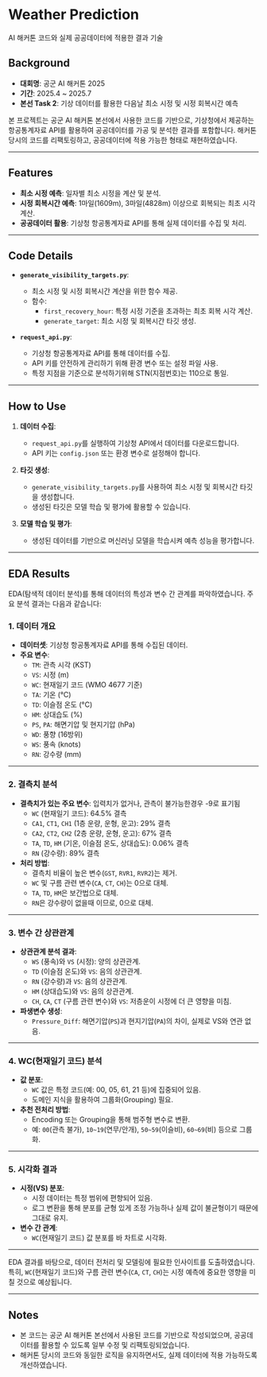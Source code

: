 # Weather Prediction

AI 해커톤 코드와 실제 공공데이터에 적용한 결과 기술

## Background

- **대회명**: 공군 AI 해커톤 2025
- **기간**: 2025.4 ~ 2025.7
- **본선 Task 2**: 기상 데이터를 활용한 다음날 최소 시정 및 시정 회복시간 예측

본 프로젝트는 공군 AI 해커톤 본선에서 사용한 코드를 기반으로, 기상청에서 제공하는 항공통계자료 API를 활용하여 공공데이터를 가공 및 분석한 결과를 포함합니다. 해커톤 당시의 코드를 리팩토링하고, 공공데이터에 적용 가능한 형태로 재현하였습니다.

---

## Features

- **최소 시정 예측**: 일자별 최소 시정을 계산 및 분석.
- **시정 회복시간 예측**: 1마일(1609m), 3마일(4828m) 이상으로 회복되는 최초 시각 계산.
- **공공데이터 활용**: 기상청 항공통계자료 API를 통해 실제 데이터를 수집 및 처리.

---

## Code Details

- **`generate_visibility_targets.py`**:
  - 최소 시정 및 시정 회복시간 계산을 위한 함수 제공.
  - 함수:
    - `first_recovery_hour`: 특정 시정 기준을 초과하는 최초 회복 시각 계산.
    - `generate_target`: 최소 시정 및 회복시간 타깃 생성.

- **`request_api.py`**:
  - 기상청 항공통계자료 API를 통해 데이터를 수집.
  - API 키를 안전하게 관리하기 위해 환경 변수 또는 설정 파일 사용.
  - 특정 지점을 기준으로 분석하기위해 STN(지점번호)는 110으로 통일.

---

## How to Use

1. **데이터 수집**:
   - `request_api.py`를 실행하여 기상청 API에서 데이터를 다운로드합니다.
   - API 키는 `config.json` 또는 환경 변수로 설정해야 합니다.

2. **타깃 생성**:
   - `generate_visibility_targets.py`를 사용하여 최소 시정 및 회복시간 타깃을 생성합니다.
   - 생성된 타깃은 모델 학습 및 평가에 활용할 수 있습니다.

3. **모델 학습 및 평가**:
   - 생성된 데이터를 기반으로 머신러닝 모델을 학습시켜 예측 성능을 평가합니다.

---

## EDA Results

EDA(탐색적 데이터 분석)를 통해 데이터의 특성과 변수 간 관계를 파악하였습니다. 주요 분석 결과는 다음과 같습니다:

### 1. 데이터 개요
- **데이터셋**: 기상청 항공통계자료 API를 통해 수집된 데이터.
- **주요 변수**:
  - `TM`: 관측 시각 (KST)
  - `VS`: 시정 (m)
  - `WC`: 현재일기 코드 (WMO 4677 기준)
  - `TA`: 기온 (°C)
  - `TD`: 이슬점 온도 (°C)
  - `HM`: 상대습도 (%)
  - `PS`, `PA`: 해면기압 및 현지기압 (hPa)
  - `WD`: 풍향 (16방위)
  - `WS`: 풍속 (knots)
  - `RN`: 강수량 (mm)

---

### 2. 결측치 분석
- **결측치가 있는 주요 변수**: 입력치가 없거나, 관측이 불가능한경우 -9로 표기됨
  - `WC` (현재일기 코드): 64.5% 결측
  - `CA1`, `CT1`, `CH1` (1층 운량, 운형, 운고): 29% 결측
  - `CA2`, `CT2`, `CH2` (2층 운량, 운형, 운고): 67% 결측
  - `TA`, `TD`, `HM` (기온, 이슬점 온도, 상대습도): 0.06% 결측
  - `RN` (강수량): 89% 결측
- **처리 방법**:
  - 결측치 비율이 높은 변수(`GST`, `RVR1`, `RVR2`)는 제거.
  - `WC` 및 구름 관련 변수(`CA`, `CT`, `CH`)는 0으로 대체.
  - `TA`, `TD`, `HM`은 보간법으로 대체.
  - `RN`은 강수량이 없을때 이므로, 0으로 대체.

---

### 3. 변수 간 상관관계
- **상관관계 분석 결과**:
  - `WS` (풍속)와 `VS` (시정): 양의 상관관계.
  - `TD` (이슬점 온도)와 `VS`: 음의 상관관계.
  - `RN` (강수량)과 `VS`: 음의 상관관계.
  - `HM` (상대습도)와 `VS`: 음의 상관관계.
  - `CH`, `CA`, `CT` (구름 관련 변수)와 `VS`: 저층운이 시정에 더 큰 영향을 미침.
- **파생변수 생성**:
  - `Pressure_Diff`: 해면기압(`PS`)과 현지기압(`PA`)의 차이, 실제로 VS와 연관 없음.

---

### 4. WC(현재일기 코드) 분석
- **값 분포**:
  - `WC` 값은 특정 코드(예: 00, 05, 61, 21 등)에 집중되어 있음.
  - 도메인 지식을 활용하여 그룹화(Grouping) 필요.
- **추천 전처리 방법**:
  - Encoding 또는 Grouping을 통해 범주형 변수로 변환.
  - 예: `00`(관측 불가), `10~19`(연무/안개), `50~59`(이슬비), `60~69`(비) 등으로 그룹화.

---

### 5. 시각화 결과
- **시정(VS) 분포**:
  - 시정 데이터는 특정 범위에 편향되어 있음.
  - 로그 변환을 통해 분포를 균형 있게 조정 가능하나 실제 값이 불균형이기 때문에 그대로 유지.
- **변수 간 관계**:
  - `WC`(현재일기 코드) 값 분포를 바 차트로 시각화.

---

EDA 결과를 바탕으로, 데이터 전처리 및 모델링에 필요한 인사이트를 도출하였습니다. 특히, `WC`(현재일기 코드)와 구름 관련 변수(`CA`, `CT`, `CH`)는 시정 예측에 중요한 영향을 미칠 것으로 예상됩니다.

---

## Notes

- 본 코드는 공군 AI 해커톤 본선에서 사용된 코드를 기반으로 작성되었으며, 공공데이터를 활용할 수 있도록 일부 수정 및 리팩토링되었습니다.
- 해커톤 당시의 코드와 동일한 로직을 유지하면서도, 실제 데이터에 적용 가능하도록 개선하였습니다.